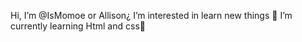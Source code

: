 Hi, I’m @IsMomoe or Allison¿
I’m interested in learn new things
🌱 I’m currently learning Html and css💞️ 

<!---
IsMomoe/IsMomoe is a ✨ special ✨ repository because its `README.md` (this file) appears on your GitHub profile.
You can click the Preview link to take a look at your changes.
--->
